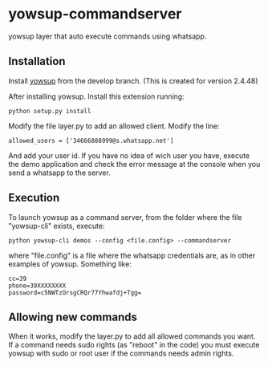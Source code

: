 # yowsup-commandserver
yowsup layer that auto execute commands using whatsapp.

## Installation

Install [yowsup](https://github.com/tgalal/yowsup/tree/develop) from the develop branch. (This is created for version 2.4.48)

After installing yowsup. Install this extension running:
```
python setup.py install
```
Modify the file layer.py to add an allowed client. Modify the line:

	allowed_users = ['34666888999@s.whatsapp.net']
	
And add your user id. If you have no idea of wich user you have, execute the demo application and check the error message at the console when you send a whatsapp to the server.

## Execution

To launch yowsup as a command server, from the folder where the file "yowsup-cli" exists, execute: 

	python yowsup-cli demos --config <file.config> --commandserver
	
where "file.config" is a file where the whatsapp credentials are, as in other examples of yowsup. Something like:

	cc=39
	phone=39XXXXXXXX
	password=c5NWTzOrsgCRQr77Yhwafdj+Tgg=


## Allowing new commands

When it works, modify the layer.py to add all allowed commands you want. If a command needs sudo rights (as "reboot" in the code) you must execute yowsup with sudo or root user if the commands needs admin rights.






